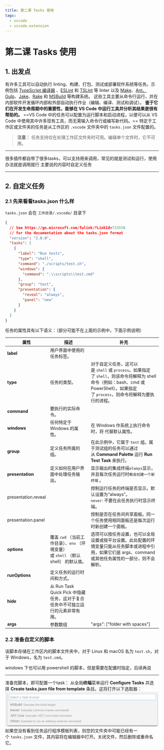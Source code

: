 ```yaml
---
title: 第二课 Tasks 使用
tags:
  - vscode
  - vscode-extension
---
```

# 第二课 Tasks 使用

## 1. 出发点
有许多工具可以自动执行 linting、构建、打包、测试或部署软件系统等任务。示例包括 [TypeScript 编译器](https://www.typescriptlang.org/) 、[ESLint](https://eslint.org/) 和 [TSLint](https://palantir.github.io/tslint/) 等 linter 以及 [Make](https://en.wikipedia.org/wiki/Make_software)、[Ant、](https://ant.apache.org/)[Gulp](https://gulpjs.com/)、[Jake](https://jakejs.com/)、[Rake](https://ruby.github.io/rake/) 和 [MSBuild](https://github.com/microsoft/msbuild) 等构建系统。
这些工具主要从命令行运行，并在内部软件开发循环内部和外部自动执行作业（编辑、编译、测试和调试）。
**鉴于它们在开发生命周期中的重要性，能够在 VS Code 中运行工具并分析其结果是很有帮助的。**
==VS Code 中的任务可以配置为运行脚本和启动进程，以便可以从 VS Code 中使用其中许多现有工具，而无需输入命令行或编写新代码。==
特定于工作区或文件夹的任务是从工作区的 `.vscode` 文件夹中的 `tasks.json` 文件配置的。

>**注意：** 任务支持仅在处理工作区文件夹时可用。编辑单个文件时，它不可用。

---

很多插件都自带了很多tasks，可以支持用来调用，常见的就是测试和运行，使用办法就是调用就行
主要说的内容时自定义任务

---


## 2. 自定义任务

### 2.1 先来看看tasks.json 什么样

`tasks.json` 会在 `工作目录/.vscode/` 目录下

```json
{
  // See https://go.microsoft.com/fwlink/?LinkId=733558
  // for the documentation about the tasks.json format
  "version": "2.0.0",
  "tasks": [
    {
      "label": "Run tests",
      "type": "shell",
      "command": "./scripts/test.sh",
      "windows": {
        "command": ".\\scripts\\test.cmd"
      },
      "group": "test",
      "presentation": {
        "reveal": "always",
        "panel": "new"
      }
    }
  ]
} 
```

任务的属性具有以下语义：（部分可能不在上面的示例中，下面示例说明）

| 属性                  | 描述                                                        | 补充                                                                                                                        |
| ------------------- | --------------------------------------------------------- | ------------------------------------------------------------------------------------------------------------------------- |
| **label**           | 用户界面中使用的任务标签。                                             |                                                                                                                           |
| **type**            | 任务的类型。                                                    | 对于自定义任务，这可以是 `shell` 或 `process`。如果指定了 `shell`，则该命令将解释为 shell 命令（例如：bash、cmd 或 PowerShell）。如果指定了 `process`，则命令将解释为要执行的进程。 |
| **command**         | 要执行的实际命令。                                                 |                                                                                                                           |
| **windows**         | 任何特定于 Windows 的属性。                                        | 在 Windows 作系统上执行命令时，将 代替默认属性。                                                                                             |
| **group**           | 定义任务所属的组。                                                 | 在此示例中，它属于 `test` 组。属于测试组的任务可以通过从 **Command Palette** 运行 **Run Test Task** 来执行。                                            |
| **presentation**    | 定义如何在用户界面中处理任务输出。                                         | 显示输出的集成终端``always``显示，并且每次任务运行时`都会创建一个新终端` 。                                                                              |
| presentation.reveal |                                                           | 控制运行任务的终端是否显示。默认设置为“always”。<br>`never`: 不要在此任务执行时显示终端。                                                                   |
| presentation.panel  |                                                           | 控制是否在任务间共享面板。同一个任务使用相同面板还是每次运行时新创建一个面板。                                                                                   |
| **options**         | 覆盖 `cwd` （当前工作目录）、`env` （环境变量） 或 `shell` （默认 shell） 的默认值。 | 选项可以按任务设置，也可以全局设置或按平台设置。此处配置的环境变量只能从任务脚本或进程中引用，如果它们是 args、command 或其他任务属性的一部分，则不会解析。                                      |
| **runOptions**      | 定义任务的运行时间和方式。                                             |                                                                                                                           |
| **hide**            | 从 Run Task Quick Pick 中隐藏任务，这对于复合任务中不可独立运行的元素非常有用。        |                                                                                                                           |
| **args**            | 参数数组                                                      | "args": ["folder with spaces"]                                                                                            |

### 2.2 准备自定义的脚本

该脚本存储在工作区内的脚本文件夹中，对于 Linux 和 macOS 名为 `test.sh`，对于 Windows，名为 `test.cmd`。

windows 下也可以用 powershell 的脚本，但是需要在配置时指定，后续再说

---

准备完脚本，即可配置一个task：
从全局**终端**菜单运行 **Configure Tasks** 并选择 **Create tasks.json file from template** 条目。这将打开以下选取器：
![](../../public/images/Pasted%20image%2020250503220120.png)
如果您没有看到任务运行程序模板列表，则您的文件夹中可能已经有一个 `tasks.json` 文件，其内容将在编辑器中打开。关闭文件，然后删除或重命名它。